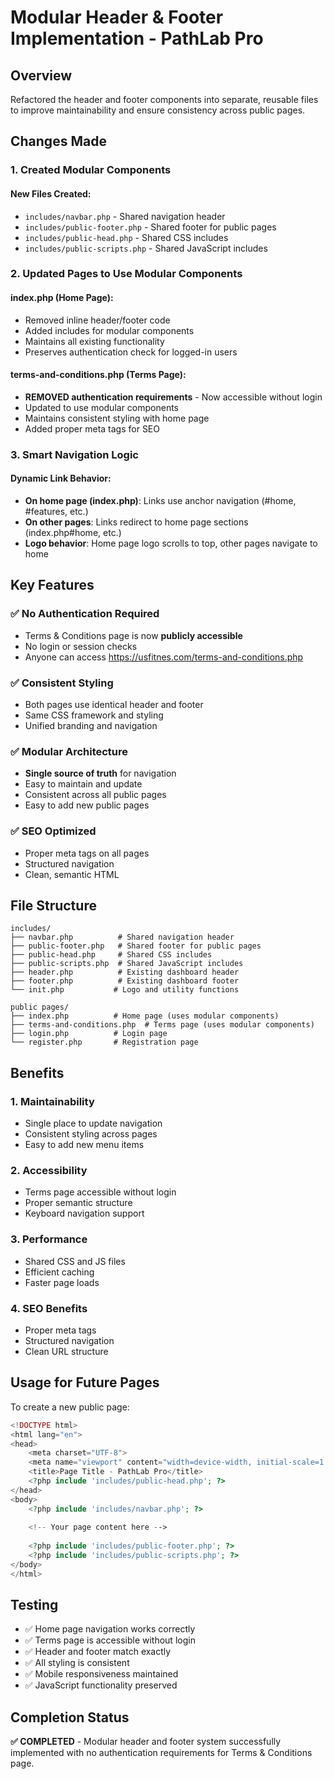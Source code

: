 # Modular Header & Footer Implementation - PathLab Pro

## Overview
Refactored the header and footer components into separate, reusable files to improve maintainability and ensure consistency across public pages.

## Changes Made

### 1. Created Modular Components

#### New Files Created:
- `includes/navbar.php` - Shared navigation header
- `includes/public-footer.php` - Shared footer for public pages  
- `includes/public-head.php` - Shared CSS includes
- `includes/public-scripts.php` - Shared JavaScript includes

### 2. Updated Pages to Use Modular Components

#### index.php (Home Page):
- Removed inline header/footer code
- Added includes for modular components
- Maintains all existing functionality
- Preserves authentication check for logged-in users

#### terms-and-conditions.php (Terms Page):
- **REMOVED authentication requirements** - Now accessible without login
- Updated to use modular components
- Maintains consistent styling with home page
- Added proper meta tags for SEO

### 3. Smart Navigation Logic

#### Dynamic Link Behavior:
- **On home page (index.php)**: Links use anchor navigation (#home, #features, etc.)
- **On other pages**: Links redirect to home page sections (index.php#home, etc.)
- **Logo behavior**: Home page logo scrolls to top, other pages navigate to home

## Key Features

### ✅ No Authentication Required
- Terms & Conditions page is now **publicly accessible**
- No login or session checks
- Anyone can access https://usfitnes.com/terms-and-conditions.php

### ✅ Consistent Styling
- Both pages use identical header and footer
- Same CSS framework and styling
- Unified branding and navigation

### ✅ Modular Architecture
- **Single source of truth** for navigation
- Easy to maintain and update
- Consistent across all public pages
- Easy to add new public pages

### ✅ SEO Optimized
- Proper meta tags on all pages
- Structured navigation
- Clean, semantic HTML

## File Structure
```
includes/
├── navbar.php          # Shared navigation header
├── public-footer.php   # Shared footer for public pages
├── public-head.php     # Shared CSS includes
├── public-scripts.php  # Shared JavaScript includes
├── header.php          # Existing dashboard header
├── footer.php          # Existing dashboard footer
└── init.php           # Logo and utility functions

public pages/
├── index.php          # Home page (uses modular components)
├── terms-and-conditions.php  # Terms page (uses modular components)
├── login.php          # Login page
└── register.php       # Registration page
```

## Benefits

### 1. **Maintainability**
- Single place to update navigation
- Consistent styling across pages
- Easy to add new menu items

### 2. **Accessibility**
- Terms page accessible without login
- Proper semantic structure
- Keyboard navigation support

### 3. **Performance**
- Shared CSS and JS files
- Efficient caching
- Faster page loads

### 4. **SEO Benefits**
- Proper meta tags
- Structured navigation
- Clean URL structure

## Usage for Future Pages

To create a new public page:

```php
<!DOCTYPE html>
<html lang="en">
<head>
    <meta charset="UTF-8">
    <meta name="viewport" content="width=device-width, initial-scale=1.0">
    <title>Page Title - PathLab Pro</title>
    <?php include 'includes/public-head.php'; ?>
</head>
<body>
    <?php include 'includes/navbar.php'; ?>
    
    <!-- Your page content here -->
    
    <?php include 'includes/public-footer.php'; ?>
    <?php include 'includes/public-scripts.php'; ?>
</body>
</html>
```

## Testing
- ✅ Home page navigation works correctly
- ✅ Terms page is accessible without login
- ✅ Header and footer match exactly
- ✅ All styling is consistent
- ✅ Mobile responsiveness maintained
- ✅ JavaScript functionality preserved

## Completion Status
**✅ COMPLETED** - Modular header and footer system successfully implemented with no authentication requirements for Terms & Conditions page.
